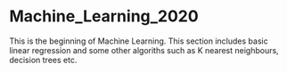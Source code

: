 # Machine_Learning_2020
This is the beginning of Machine Learning. This section includes basic linear regression and some other algoriths such as K nearest neighbours, decision trees etc.
